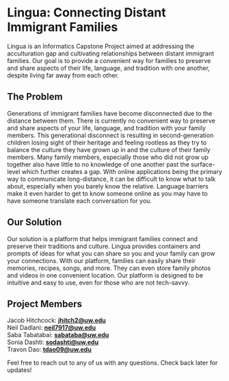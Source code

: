 # Lingua: Connecting Distant Immigrant Families

Lingua is an Informatics Capstone Project aimed at addressing the acculturation gap and cultivating relationships between distant immigrant families. Our goal is to provide a convenient way for families to preserve and share aspects of their life, language, and tradition with one another, despite living far away from each other.

## The Problem

Generations of immigrant families have become disconnected due to the distance between them. There is currently no convenient way to preserve and share aspects of your life, language, and tradition with your family members. This generational disconnect is resulting in second-generation children losing sight of their heritage and feeling rootless as they try to balance the culture they have grown up in and the culture of their family members. Many family members, especially those who did not grow up together also have little to no knowledge of one another past the surface-level which further creates a gap. With online applications being the primary way to communicate long-distance, it can be difficult to know what to talk about, especially when you barely know the relative. Language barriers make it even harder to get to know someone online as you may have to have someone translate each conversation for you.

## Our Solution

Our solution is a platform that helps immigrant families connect and preserve their traditions and culture. Lingua provides containers and prompts of ideas for what you can share so you and your family can grow your connections. With our platform, families can easily share their memories, recipes, songs, and more. They can even store family photos and videos in one convenient location. Our platform is designed to be intuitive and easy to use, even for those who are not tech-savvy.

## Project Members

Jacob Hitchcock: **jhitch2@uw.edu**  
Neil Dadlani: **neil7917@uw.edu**  
Saba Tabatabai: **sabataba@uw.edu**  
Sonia Dashti: **sodashti@uw.edu**  
Travon Dao: **tdao09@uw.edu**  
  
Feel free to reach out to any of us with any questions. Check back later for updates!
